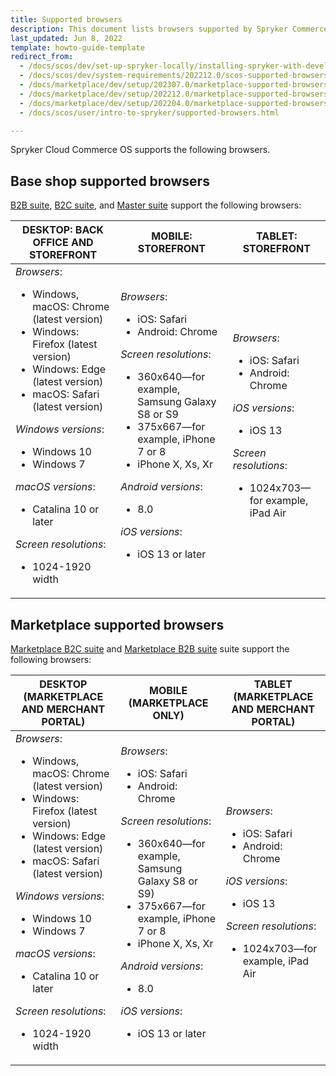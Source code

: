 ```yaml
---
title: Supported browsers
description: This document lists browsers supported by Spryker Commerce OS.
last_updated: Jun 8, 2022
template: howto-guide-template
redirect_from:
  - /docs/scos/dev/set-up-spryker-locally/installing-spryker-with-development-virtual-machine/scos-supported-browsers.html
  - /docs/scos/dev/system-requirements/202212.0/scos-supported-browsers.html
  - /docs/marketplace/dev/setup/202307.0/marketplace-supported-browsers.html
  - /docs/marketplace/dev/setup/202212.0/marketplace-supported-browsers.html
  - /docs/marketplace/dev/setup/202204.0/marketplace-supported-browsers.html
  - /docs/scos/user/intro-to-spryker/supported-browsers.html

---
```

Spryker Cloud Commerce OS supports the following browsers.

## Base shop supported browsers

[B2B suite](/docs/scos/user/intro-to-spryker/b2b-suite.html), [B2C suite](/docs/scos/user/intro-to-spryker/b2c-suite.html), and [Master suite](/docs/scos/user/intro-to-spryker/master-suite.html) support the following browsers:

| DESKTOP: BACK OFFICE AND STOREFRONT | MOBILE: STOREFRONT | TABLET: STOREFRONT |
| --- | --- | --- |
| *Browsers*: <ul><li> Windows, macOS: Chrome (latest version)</li> <li>Windows: Firefox (latest version)</li><li>Windows: Edge (latest version)</li><li>macOS: Safari (latest version)</li></ul> *Windows versions*:<ul><li>Windows 10</li><li>Windows 7</li></ul>*macOS versions*:<ul><li> Catalina 10 or later</li></ul>*Screen resolutions*:<ul><li>1024-1920 width</li></ul>|*Browsers*: <ul><li>iOS: Safari</li><li>Android: Chrome</li></ul>*Screen resolutions*:<ul><li>360x640—for example, Samsung Galaxy S8 or S9</li><li>375x667—for example, iPhone 7 or 8</li><li>iPhone X, Xs, Xr</li></ul>*Android versions*:<ul><li>8.0</li></ul>*iOS versions*:<ul><li>iOS 13 or later</li></ul> | *Browsers*: <ul><li>iOS: Safari</li><li>Android: Chrome</li></ul>*iOS versions*:<ul><li>iOS 13</li></ul>*Screen resolutions*:<ul><li>1024x703—for example, iPad Air</li></ul>|


## Marketplace supported browsers

[Marketplace B2C suite](/docs/about/all/spryker-marketplace/marketplace-b2c-suite.html) and [Marketplace B2B suite](/docs/about/all/spryker-marketplace/marketplace-b2b-suite.html) suite support the following browsers:

| DESKTOP (MARKETPLACE AND MERCHANT PORTAL) | MOBILE (MARKETPLACE ONLY) | TABLET (MARKETPLACE AND MERCHANT PORTAL) |
| --- | --- | --- |
| *Browsers*: <ul><li> Windows, macOS: Chrome (latest version)</li> <li>Windows: Firefox (latest version)</li><li>Windows: Edge (latest version)</li><li>macOS: Safari (latest version)</li></ul> *Windows versions*:<ul><li>Windows 10</li><li>Windows 7</li></ul>*macOS versions*:<ul><li> Catalina 10 or later</li></ul>*Screen resolutions*:<ul><li>1024-1920 width</li></ul> | *Browsers*: <ul><li>iOS: Safari</li><li>Android: Chrome</li></ul>*Screen resolutions*:<ul><li>360x640—for example, Samsung Galaxy S8 or S9)</li><li>375x667—for example, iPhone 7 or 8</li><li>iPhone X, Xs, Xr</li></ul>*Android versions*:<ul><li>8.0</li></ul>*iOS versions*:<ul><li>iOS 13 or later</li></ul> | *Browsers*: <ul><li>iOS: Safari</li><li>Android: Chrome</li></ul>*iOS versions*:<ul><li>iOS 13</li></ul>*Screen resolutions*:<ul><li>1024x703—for example, iPad Air</li></ul> |
